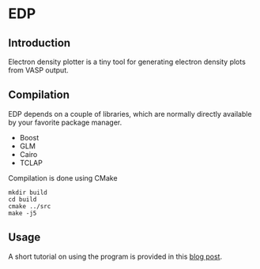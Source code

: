 # EDP

## Introduction
Electron density plotter is a tiny tool for generating electron density plots from VASP output.

## Compilation
EDP depends on a couple of libraries, which are normally directly available by your favorite package manager.
* Boost
* GLM
* Cairo
* TCLAP

Compilation is done using CMake
```
mkdir build
cd build
cmake ../src
make -j5
```

## Usage
A short tutorial on using the program is provided in this [blog post](http://www.ivofilot.nl/posts/view/27/Visualising+the+electron+density+of+the+binding+orbitals+of+the+CO+molecule+using+VASP).
